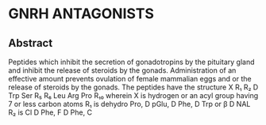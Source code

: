 # GNRH ANTAGONISTS

## Abstract
Peptides which inhibit the secretion of gonadotropins by the pituitary gland and inhibit the release of steroids by the gonads. Administration of an effective amount prevents ovulation of female mammalian eggs and or the release of steroids by the gonads. The peptides have the structure X R₁ R₂ D Trp Ser R₅ R₆ Leu Arg Pro R₁₀ wherein X is hydrogen or an acyl group having 7 or less carbon atoms R₁ is dehydro Pro, D pGlu, D Phe, D Trp or β D NAL R₂ is Cl D Phe, F D Phe, C